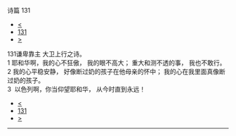 ﻿





 诗篇 131




* [<](bible/PSA130.md)
* [131](bible/PSA.md)
* [>](bible/PSA132.md)



 
131谦卑靠主 大卫上行之诗。  
1 耶和华啊，我的心不狂傲， 我的眼不高大； 重大和测不透的事， 我也不敢行。  
2 我的心平稳安静， 好像断过奶的孩子在他母亲的怀中； 我的心在我里面真像断过奶的孩子。     
3  以色列啊，你当仰望耶和华， 从今时直到永远！ 
* [<](bible/PSA130.md)
* [131](bible/PSA.md)
* [>](bible/PSA132.md)





---









